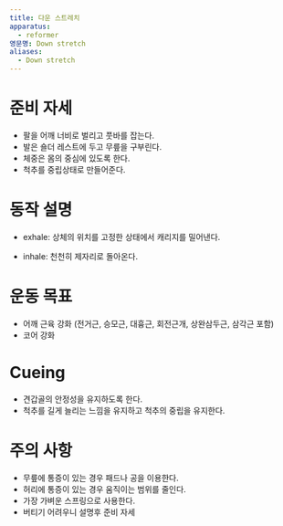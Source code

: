 ```yaml
---
title: 다운 스트레치
apparatus:
  - reformer
영문명: Down stretch
aliases:
  - Down stretch
---
```


# 준비 자세

- 팔을 어깨 너비로 벌리고 풋바를 잡는다.
- 발은 숄더 레스트에 두고 무릎을 구부린다.
- 체중은 몸의 중심에 있도록 한다.
- 척추를 중립상태로 만들어준다.

# 동작 설명

- exhale: 상체의 위치를 고정한 상태에서 캐리지를 밀어낸다.

- inhale: 천천히 제자리로 돌아온다.

# 운동 목표

- 어깨 근육 강화 (전거근, 승모근, 대흉근, 회전근개, 상완삼두근, 삼각근 포함)
- 코어 강화

# Cueing

- 견갑골의 안정성을 유지하도록 한다.
- 척추를 길게 늘리는 느낌을 유지하고 척추의 중립을 유지한다.

# 주의 사항

- 무릎에 통증이 있는 경우 패드나 공을 이용한다.
- 허리에 통증이 있는 경우 움직이는 범위를 줄인다.
- 가장 가벼운 스프링으로 사용한다.
- 버티기 어려우니 설명후 준비 자세
